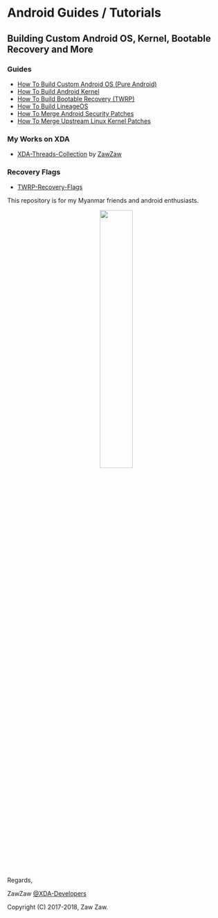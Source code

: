 # Android Guides / Tutorials
## Building Custom Android OS, Kernel, Bootable Recovery and More

### Guides
- [How To Build Custom Android OS (Pure Android)](https://github.com/zawzaww/android-tutorials/blob/android/Guides/Building-AOSP-ROM.md)
- [How To Build Android Kernel](https://github.com/zawzaww/android-tutorials/blob/android/Guides/Building-Android-Kernel.md)
- [How To Build Bootable Recovery (TWRP)](https://github.com/zawzaww/android-tutorials/blob/android/Guides/Building-TWRP-Recovery.md)
- [How To Build LineageOS](https://github.com/zawzaww/android-tutorials/blob/android/Guides/Building-LineageOS.md)
- [How To Merge Android Security Patches](https://github.com/zawzaww/android-tutorials/blob/android/Guides/Updating-Android-Security-Patchs.md)
- [How To Merge Upstream Linux Kernel Patches](https://github.com/zawzaww/android-tutorials/blob/android/Guides/Updating-Linux-Kernel-Patchs.md)

### My Works on XDA
- [XDA-Threads-Collection](https://github.com/zawzaww/android-tutorials/blob/android/Notes/XDA-Threads-Collection.md) by [ZawZaw](https://forum.xda-developers.com/member.php?u=7581611)

### Recovery Flags
- [TWRP-Recovery-Flags](https://github.com/zawzaww/android-tutorials/blob/android/Notes/twrp-recovery-flags.mk)

This repository is for my Myanmar friends and android enthusiasts.

<center><img src="https://upload.wikimedia.org/wikipedia/commons/thumb/d/db/Android_robot_2014.svg/511px-Android_robot_2014.svg.png" height="39%" width="39%;"/></center> 


Regards,

ZawZaw [@XDA-Developers](https://forum.xda-developers.com/member.php?u=7581611)

Copyright (C) 2017-2018, Zaw Zaw.
